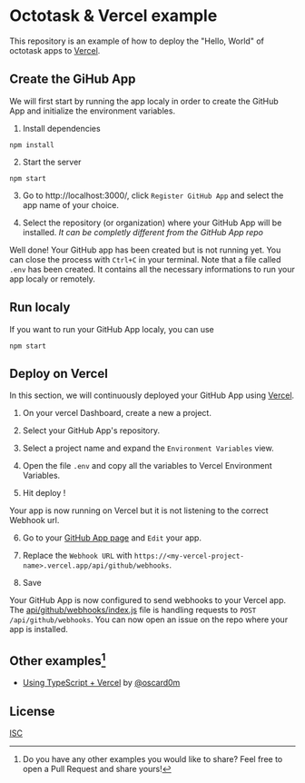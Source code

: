 # Octotask & Vercel example

This repository is an example of how to deploy the "Hello, World" of octotask apps to [Vercel](https://vercel.com).

## Create the GiHub App

We will first start by running the app localy in order to create the GitHub App and initialize the environment variables.

1. Install dependencies

```
npm install
```

2. Start the server

```
npm start
```

3. Go to http://localhost:3000/, click `Register GitHub App` and select the app name of your choice.

4. Select the repository (or organization) where your GitHub App will be installed. _It can be completly different from the GitHub App repo_

Well done! Your GitHub app has been created but is not running yet. You can close the process with `Ctrl+C` in your terminal.
Note that a file called `.env` has been created. It contains all the necessary informations to run your app localy or remotely.

## Run localy

If you want to run your GitHub App localy, you can use

```
npm start
```

## Deploy on Vercel

In this section, we will continuously deployed your GitHub App using [Vercel](https://vercel.com).

1. On your vercel Dashboard, create a new a project.

2. Select your GitHub App's repository.

3. Select a project name and expand the `Environment Variables` view.

4. Open the file `.env` and copy all the variables to Vercel Environment Variables.

5. Hit deploy !

Your app is now running on Vercel but it is not listening to the correct Webhook url.

6. Go to your [GitHub App page](https://github.com/settings/apps) and `Edit` your app.

7. Replace the `Webhook URL` with `https://<my-vercel-project-name>.vercel.app/api/github/webhooks`.

8. Save

Your GitHub App is now configured to send webhooks to your Vercel app. The [api/github/webhooks/index.js](api/github/webhooks/index.js) file is handling requests to `POST /api/github/webhooks`. You can now open an issue on the repo where your app is installed.

## Other examples[^1]

- [Using TypeScript + Vercel](https://github.com/oscard0m/example-vercel-ts) by [@oscard0m](https://github.com/oscard0m)

[^1]: Do you have any other examples you would like to share? Feel free to open a Pull Request and share yours!

## License

[ISC](LICENSE)
